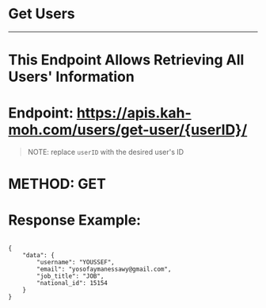 # Get Users

---

# This Endpoint Allows Retrieving All Users' Information 

# Endpoint: https://apis.kah-moh.com/users/get-user/{userID}/

> NOTE: replace `userID` with the desired user's ID

# METHOD: GET

# Response Example:

```

{
    "data": {
        "username": "YOUSSEF",
        "email": "yosofaymanessawy@gmail.com",
        "job_title": "JOB",
        "national_id": 15154
    }
}

```
